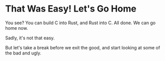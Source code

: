 # That Was Easy! Let's Go Home

You see? You can build C into Rust, and Rust into C. All done. We can go home now.

Sadly, it's not that easy. 

But let's take a break before we exit the good, and start looking at some of the bad and ugly.


